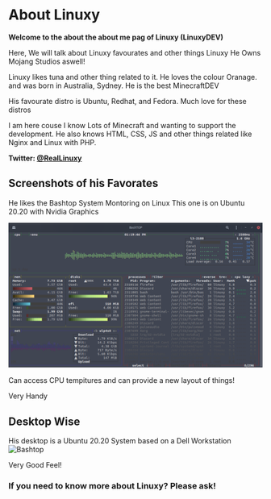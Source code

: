 # About Linuxy



**Welcome to the about the about me pag of Linuxy (LinuxyDEV)**

Here, We will talk about Linuxy favourates and other things Linuxy He Owns Mojang Studios aswell!

Linuxy likes tuna and other thing related to it. He loves the colour Oranage.
and was born in Australia, Sydney. He is the best MinecraftDEV


His favourate distro is Ubuntu, Redhat, and Fedora. Much love for these distros

I am here couse I know Lots of Minecraft and wanting to support the development.
He also knows HTML, CSS, JS and other things related like Nginx and Linux with PHP.



**Twitter: [@RealLinuxy](https://twitter.com/RealLinuxy)**
## Screenshots of his Favorates 


He likes the Bashtop System Montoring on Linux
This one is on Ubuntu 20.20 with Nvidia Graphics


![Bashtop](/img/bg_sys_bashtop.png)


Can access CPU tempitures and can provide a new layout of things!

Very Handy




## Desktop Wise

His desktop is a Ubuntu 20.20 System based on a Dell Workstation
![Bashtop](/img/bg_sys_wallpaper.png)


Very Good Feel!

### **If you need to know more about Linuxy? Please ask!**